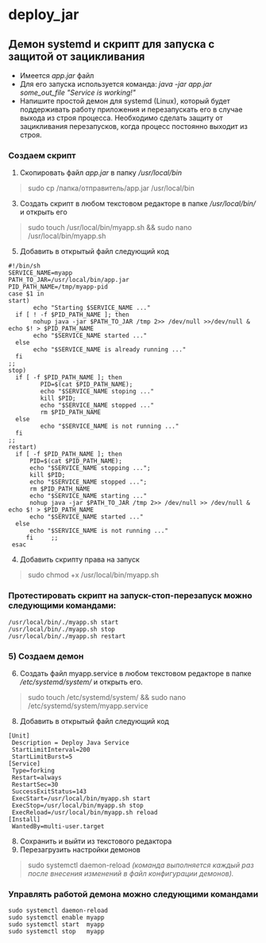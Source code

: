# deploy_jar

## Демон systemd и скрипт для запуска с защитой от зацикливания

+ Имеется *app.jar* файл
+ Для его запуска используется команда:
*java -jar app.jar some_out_file "Service is working!"*
+ Напишите простой демон для systemd (Linux), который будет поддерживать работу приложения и перезапускать его в случае выхода из строя процесса.
Необходимо сделать защиту от зацикливания перезапусков, когда процесс постоянно выходит из строя. 

### Создаем скрипт

1) Скопировать файл *app.jar* в папку */usr/local/bin*
> sudo cp /папка/отправитель/app.jar /usr/local/bin
3) Создать скрипт в любом текстовом редакторе в папке */usr/local/bin/* и открыть его
> sudo touch /usr/local/bin/myapp.sh && sudo nano /usr/local/bin/myapp.sh
5) Добавить в открытый файл следующий код
```
#!/bin/sh
SERVICE_NAME=myapp
PATH_TO_JAR=/usr/local/bin/app.jar
PID_PATH_NAME=/tmp/myapp-pid
case $1 in
start)
       echo "Starting $SERVICE_NAME ..."
  if [ ! -f $PID_PATH_NAME ]; then
       nohup java -jar $PATH_TO_JAR /tmp 2>> /dev/null >>/dev/null & echo $! > $PID_PATH_NAME
       echo "$SERVICE_NAME started ..."
  else
       echo "$SERVICE_NAME is already running ..."
  fi
;;
stop)
  if [ -f $PID_PATH_NAME ]; then
         PID=$(cat $PID_PATH_NAME);
         echo "$SERVICE_NAME stoping ..."
         kill $PID;
         echo "$SERVICE_NAME stopped ..."
         rm $PID_PATH_NAME
  else
         echo "$SERVICE_NAME is not running ..."
  fi
;;
restart)
  if [ -f $PID_PATH_NAME ]; then
      PID=$(cat $PID_PATH_NAME);
      echo "$SERVICE_NAME stopping ...";
      kill $PID;
      echo "$SERVICE_NAME stopped ...";
      rm $PID_PATH_NAME
      echo "$SERVICE_NAME starting ..."
      nohup java -jar $PATH_TO_JAR /tmp 2>> /dev/null >> /dev/null & echo $! > $PID_PATH_NAME  
      echo "$SERVICE_NAME started ..."
  else
      echo "$SERVICE_NAME is not running ..."
     fi     ;;
 esac
```

4) Добавить скрипту права на запуск
> sudo chmod +x /usr/local/bin/myapp.sh

### Протестировать скрипт на запуск-стоп-перезапуск можно следующими командами:
```
/usr/local/bin/./myapp.sh start
/usr/local/bin/./myapp.sh stop
/usr/local/bin/./myapp.sh restart
```

### 5) Создаем демон

6) Создать файл myapp.service в любом текстовом редакторе в папке */etc/systemd/system/* и открыть его.
> sudo touch /etc/systemd/system/ && sudo nano /etc/systemd/system/myapp.service
8) Добавить в открытый файл следующий код
~~~
[Unit]
 Description = Deploy Java Service
 StartLimitInterval=200
 StartLimitBurst=5
[Service]
 Type=forking
 Restart=always
 RestartSec=30
 SuccessExitStatus=143 
 ExecStart=/usr/local/bin/myapp.sh start
 ExecStop=/usr/local/bin/myapp.sh stop
 ExecReload=/usr/local/bin/myapp.sh reload
[Install]
 WantedBy=multi-user.target
~~~

8) Сохранить и выйти из текстового редактора
9) Перезагрузить настройки демонов
> sudo systemctl daemon-reload
*(команда выполняется каждый раз после внесения изменений в файл конфигурации демонов).*

### Управлять работой демона можно следующими командами
```
sudo systemctl daemon-reload
sudo systemctl enable myapp
sudo systemctl start  myapp
sudo systemctl stop   myapp
```
